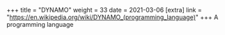 +++
title = "DYNAMO"
weight = 33
date = 2021-03-06
[extra]
link = "https://en.wikipedia.org/wiki/DYNAMO_(programming_language)"
+++
A programming language

